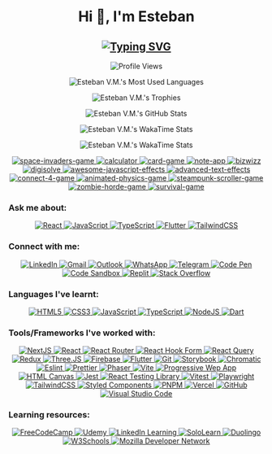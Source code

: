 <!-- Heading -->
<h1 align="center">Hi 👋, I'm Esteban</h1>

<!-- Subheading -->
<h2 align="center">
  <a href="https://git.io/typing-svg">
    <img src="https://readme-typing-svg.herokuapp.com?font=Recursive&weight=500&size=30&pause=1000&color=FF428E&background=141321&center=true&vCenter=true&random=false&width=450&lines=A+Front-End+Developer;from+Paraguay+%F0%9F%87%B5%F0%9F%87%BE" alt="Typing SVG" />
  </a>
</h2>

<!-- Profile views -->
<p align="center">
  <img src="https://komarev.com/ghpvc/?username=esteban-vm&label=Profile%20views&color=blueviolet&style=for-the-badge" alt="Profile Views" title="Profile Views" />
</p>

<!-- Most Used Languages -->
<p align="center">
  <picture>
    <source media="(prefers-color-scheme: dark)" srcset="https://github-readme-stats.vercel.app/api/top-langs?username=esteban-vm&show_icons=true&layout=pie&theme=radical&hide_border=true&hide=swift%2Ccmake%2Cc%2Cc%2B%2B%2Ckotlin%2Cobjective-c%2Chtml&custom_title=🚀%20My%20Most%20Used%20Languages" />
    <source media="(prefers-color-scheme: light)" srcset="https://github-readme-stats.vercel.app/api/top-langs?username=esteban-vm&show_icons=true&layout=pie&theme=graywhite&hide=swift%2Ccmake%2Cc%2Cc%2B%2B%2Ckotlin%2Cobjective-c%2Chtml&custom_title=🚀%20My%20Most%20Used%20Languages" />
    <img src="https://github-readme-stats.vercel.app/api/top-langs?username=esteban-vm&show_icons=true&layout=pie&theme=radical&hide_border=true&hide=swift%2Ccmake%2Cc%2Cc%2B%2B%2Ckotlin%2Cobjective-c%2Chtml&custom_title=🚀%20My%20Most%20Used%20Languages" alt="Esteban V.M.'s Most Used Languages" />
  </picture>
</p>

<!-- Trophies -->
<p align="center">
  <picture>
    <source media="(prefers-color-scheme: dark)" srcset="https://github-profile-trophy.vercel.app/?username=esteban-vm&theme=radical&no-frame=true&row=2&column=3&margin-w=15&margin-h=15&title=Commits%2CRepositories%2CStars%2CPullRequest%2CFollowers%2CExperience" />
    <source media="(prefers-color-scheme: light)" srcset="https://github-profile-trophy.vercel.app/?username=esteban-vm&theme=flat&row=2&column=3&margin-w=15&margin-h=15&title=Commits%2CRepositories%2CStars%2CPullRequest%2CFollowers%2CExperience" />
    <img src="https://github-profile-trophy.vercel.app/?username=esteban-vm&theme=radical&no-frame=true&row=2&column=3&margin-w=15&margin-h=15&title=Commits%2CRepositories%2CStars%2CPullRequest%2CFollowers%2CExperience" alt="Esteban V.M.'s Trophies" />
  </picture>
</p>

<!-- GitHub Stats -->
<p align="center">
  <picture>
    <source media="(prefers-color-scheme: dark)" srcset="https://github-readme-stats.vercel.app/api?username=esteban-vm&show_icons=true&hide=contribs%2Cissues&theme=radical&hide_border=true&rank_icon=github&custom_title=🚀%20My%20GitHub%20Stats" />
    <source media="(prefers-color-scheme: light)" srcset="https://github-readme-stats.vercel.app/api?username=esteban-vm&show_icons=true&hide=contribs%2Cissues&theme=graywhite&hide_border=true&rank_icon=github&custom_title=🚀%20My%20GitHub%20Stats" />
    <img src="https://github-readme-stats.vercel.app/api?username=esteban-vm&show_icons=true&hide=contribs%2Cissues&theme=radical&hide_border=true&rank_icon=github&custom_title=🚀%20My%20GitHub%20Stats" alt="Esteban V.M.'s GitHub Stats" />
  </picture>
</p>

<!-- WakaTime Stats -->
<p align="center">
  <picture>
    <source media="(prefers-color-scheme: dark)" srcset="https://github-readme-stats.vercel.app/api/wakatime?username=esteban90&theme=radical&hide_border=true&custom_title=🚀%20My%20WakaTime%20Stats%20(last%207%20days)" />
    <source media="(prefers-color-scheme: light)" srcset="https://github-readme-stats.vercel.app/api/wakatime?username=esteban90&theme=graywhite&hide_border=true&custom_title=🚀%20My%20WakaTime%20Stats%20(last%207%20days)" />
    <img src="https://github-readme-stats.vercel.app/api/wakatime?username=esteban90&theme=radical&hide_border=true&custom_title=🚀%20My%20WakaTime%20Stats%20(last%207%20days)" alt="Esteban V.M.'s WakaTime Stats" />
  </picture>
</p>

<!-- Random Quotes -->
<p align="center">
  <picture>
    <source media="(prefers-color-scheme: dark)" srcset="https://github-readme-quotes-bay.vercel.app/quote?theme=radical&layout=churchill&font=Gabrielle&animation=grow_out_in&quoteCategory=programming" />
    <source media="(prefers-color-scheme: light)" srcset="https://github-readme-quotes-bay.vercel.app/quote?theme=blueberry&layout=churchill&font=Gabrielle&animation=grow_out_in&quoteCategory=programming" />
    <img src="https://github-readme-quotes-bay.vercel.app/quote?theme=radical&layout=churchill&font=Gabrielle&animation=grow_out_in&quoteCategory=programming" alt="Esteban V.M.'s WakaTime Stats" />
  </picture>
</p>

<!-- Pins -->
<p align="center">
  <a href="https://github.com/esteban-vm/space-invaders-game">
    <picture>
      <source media="(prefers-color-scheme: dark)" srcset="https://github-readme-stats.vercel.app/api/pin/?username=esteban-vm&repo=space-invaders-game&theme=radical&hide_border=true" />
      <source media="(prefers-color-scheme: light)" srcset="https://github-readme-stats.vercel.app/api/pin/?username=esteban-vm&repo=space-invaders-game&theme=graywhite&hide_border=true" />
      <img src="https://github-readme-stats.vercel.app/api/pin/?username=esteban-vm&repo=space-invaders-game&theme=radical&hide_border=true" alt="space-invaders-game" />
    </picture>
  </a>
  <a href="https://github.com/esteban-vm/calculator">
    <picture>
      <source media="(prefers-color-scheme: dark)" srcset="https://github-readme-stats.vercel.app/api/pin/?username=esteban-vm&repo=calculator&theme=radical&hide_border=true" />
      <source media="(prefers-color-scheme: light)" srcset="https://github-readme-stats.vercel.app/api/pin/?username=esteban-vm&repo=calculator&theme=graywhite&hide_border=true" />
      <img src="https://github-readme-stats.vercel.app/api/pin/?username=esteban-vm&repo=calculator&theme=radical&hide_border=true" alt="calculator" />
    </picture>
  </a>
  <a href="https://github.com/esteban-vm/card-game">
    <picture>
      <source media="(prefers-color-scheme: dark)" srcset="https://github-readme-stats.vercel.app/api/pin/?username=esteban-vm&repo=card-game&theme=radical&hide_border=true" />
      <source media="(prefers-color-scheme: light)" srcset="https://github-readme-stats.vercel.app/api/pin/?username=esteban-vm&repo=card-game&theme=graywhite&hide_border=true" />
      <img src="https://github-readme-stats.vercel.app/api/pin/?username=esteban-vm&repo=card-game&theme=radical&hide_border=true" alt="card-game" />
    </picture>
  </a>
  <a href="https://github.com/esteban-vm/note-app">
    <picture>
      <source media="(prefers-color-scheme: dark)" srcset="https://github-readme-stats.vercel.app/api/pin/?username=esteban-vm&repo=note-app&theme=radical&hide_border=true" />
      <source media="(prefers-color-scheme: light)" srcset="https://github-readme-stats.vercel.app/api/pin/?username=esteban-vm&repo=note-app&theme=graywhite&hide_border=true" />
      <img src="https://github-readme-stats.vercel.app/api/pin/?username=esteban-vm&repo=note-app&theme=radical&hide_border=true" alt="note-app" />
    </picture>
  </a>
  <a href="https://github.com/esteban-vm/bizwizz">
    <picture>
      <source media="(prefers-color-scheme: dark)" srcset="https://github-readme-stats.vercel.app/api/pin/?username=esteban-vm&repo=bizwizz&theme=radical&hide_border=true" />
      <source media="(prefers-color-scheme: light)" srcset="https://github-readme-stats.vercel.app/api/pin/?username=esteban-vm&repo=bizwizz&theme=graywhite&hide_border=true" />
      <img src="https://github-readme-stats.vercel.app/api/pin/?username=esteban-vm&repo=bizwizz&theme=radical&hide_border=true" alt="bizwizz" />
    </picture>
  </a>
  <a href="https://github.com/esteban-vm/digisolve">
    <picture>
      <source media="(prefers-color-scheme: dark)" srcset="https://github-readme-stats.vercel.app/api/pin/?username=esteban-vm&repo=digisolve&theme=radical&hide_border=true" />
      <source media="(prefers-color-scheme: light)" srcset="https://github-readme-stats.vercel.app/api/pin/?username=esteban-vm&repo=digisolve&theme=graywhite&hide_border=true" />
      <img src="https://github-readme-stats.vercel.app/api/pin/?username=esteban-vm&repo=digisolve&theme=radical&hide_border=true" alt="digisolve" />
    </picture>
  </a>
  <a href="https://github.com/esteban-vm/awesome-javascript-effects">
    <picture>
      <source media="(prefers-color-scheme: dark)" srcset="https://github-readme-stats.vercel.app/api/pin/?username=esteban-vm&repo=awesome-javascript-effects&theme=radical&hide_border=true" />
      <source media="(prefers-color-scheme: light)" srcset="https://github-readme-stats.vercel.app/api/pin/?username=esteban-vm&repo=awesome-javascript-effects&theme=graywhite&hide_border=true" />
      <img src="https://github-readme-stats.vercel.app/api/pin/?username=esteban-vm&repo=awesome-javascript-effects&theme=radical&hide_border=true" alt="awesome-javascript-effects" />
    </picture>
  </a>
  <a href="https://github.com/esteban-vm/advanced-text-effects">
    <picture>
      <source media="(prefers-color-scheme: dark)" srcset="https://github-readme-stats.vercel.app/api/pin/?username=esteban-vm&repo=advanced-text-effects&theme=radical&hide_border=true" />
      <source media="(prefers-color-scheme: light)" srcset="https://github-readme-stats.vercel.app/api/pin/?username=esteban-vm&repo=advanced-text-effects&theme=graywhite&hide_border=true" />
      <img src="https://github-readme-stats.vercel.app/api/pin/?username=esteban-vm&repo=advanced-text-effects&theme=radical&hide_border=true" alt="advanced-text-effects" />
    </picture>
  </a>
  <a href="https://github.com/esteban-vm/connect-4-game">
    <picture>
      <source media="(prefers-color-scheme: dark)" srcset="https://github-readme-stats.vercel.app/api/pin/?username=esteban-vm&repo=connect-4-game&theme=radical&hide_border=true" />
      <source media="(prefers-color-scheme: light)" srcset="https://github-readme-stats.vercel.app/api/pin/?username=esteban-vm&repo=connect-4-game&theme=graywhite&hide_border=true" />
      <img src="https://github-readme-stats.vercel.app/api/pin/?username=esteban-vm&repo=connect-4-game&theme=radical&hide_border=true" alt="connect-4-game" />
    </picture>
  </a>
  <a href="https://github.com/esteban-vm/animated-physics-game">
    <picture>
      <source media="(prefers-color-scheme: dark)" srcset="https://github-readme-stats.vercel.app/api/pin/?username=esteban-vm&repo=animated-physics-game&theme=radical&hide_border=true" />
      <source media="(prefers-color-scheme: light)" srcset="https://github-readme-stats.vercel.app/api/pin/?username=esteban-vm&repo=animated-physics-game&theme=graywhite&hide_border=true" />
      <img src="https://github-readme-stats.vercel.app/api/pin/?username=esteban-vm&repo=animated-physics-game&theme=radical&hide_border=true" alt="animated-physics-game" />
    </picture>
  </a>
  <a href="https://github.com/esteban-vm/steampunk-scroller-game">
    <picture>
      <source media="(prefers-color-scheme: dark)" srcset="https://github-readme-stats.vercel.app/api/pin/?username=esteban-vm&repo=steampunk-scroller-game&theme=radical&hide_border=true" />
      <source media="(prefers-color-scheme: light)" srcset="https://github-readme-stats.vercel.app/api/pin/?username=esteban-vm&repo=steampunk-scroller-game&theme=graywhite&hide_border=true" />
      <img src="https://github-readme-stats.vercel.app/api/pin/?username=esteban-vm&repo=steampunk-scroller-game&theme=radical&hide_border=true" alt="steampunk-scroller-game" />
    </picture>
  </a>
  <a href="https://github.com/esteban-vm/zombie-horde-game">
    <picture>
      <source media="(prefers-color-scheme: dark)" srcset="https://github-readme-stats.vercel.app/api/pin/?username=esteban-vm&repo=zombie-horde-game&theme=radical&hide_border=true" />
      <source media="(prefers-color-scheme: light)" srcset="https://github-readme-stats.vercel.app/api/pin/?username=esteban-vm&repo=zombie-horde-game&theme=graywhite&hide_border=true" />
      <img src="https://github-readme-stats.vercel.app/api/pin/?username=esteban-vm&repo=zombie-horde-game&theme=radical&hide_border=true" alt="zombie-horde-game" />
    </picture>
  </a>
  <a href="https://github.com/esteban-vm/survival-game">
    <picture>
      <source media="(prefers-color-scheme: dark)" srcset="https://github-readme-stats.vercel.app/api/pin/?username=esteban-vm&repo=survival-game&theme=radical&hide_border=true" />
      <source media="(prefers-color-scheme: light)" srcset="https://github-readme-stats.vercel.app/api/pin/?username=esteban-vm&repo=survival-game&theme=graywhite&hide_border=true" />
      <img src="https://github-readme-stats.vercel.app/api/pin/?username=esteban-vm&repo=survival-game&theme=radical&hide_border=true" alt="survival-game" />
    </picture>
  </a>
</p>

<h3 align="left">Ask me about:</h3>

<p align="center">
  <a href="https://reactjs.org/" title="React">
    <img src="https://img.shields.io/badge/React-61DAFB.svg?style=for-the-badge&logo=React&logoColor=black" alt="React" />
  </a>
  <a href="https://developer.mozilla.org/en-US/docs/Web/JavaScript/" title="JavaScript">
    <img src="https://img.shields.io/badge/JavaScript-F7DF1E.svg?style=for-the-badge&logo=JavaScript&logoColor=black" alt="JavaScript" />
  </a>
  <a href="https://www.typescriptlang.org/" title="TypeScript">
    <img src="https://img.shields.io/badge/TypeScript-3178C6.svg?style=for-the-badge&logo=TypeScript&logoColor=white" alt="TypeScript" />
  </a>
  <a href="https://flutter.dev/" title="Flutter">
    <img src="https://img.shields.io/badge/Flutter-02569B.svg?style=for-the-badge&logo=Flutter&logoColor=white" alt="Flutter" />
  </a>
  <a href="https://tailwindcss.com/" title="TailwindCSS">
    <img src="https://img.shields.io/badge/Tailwind%20CSS-06B6D4.svg?style=for-the-badge&logo=Tailwind-CSS&logoColor=white" alt="TailwindCSS" />
  </a>
</p>

<h3 align="left">Connect with me:</h3>

<p align="center">
  <a href="https://www.linkedin.com/in/vm-esteban/" title="LinkedIn">
    <img src="https://img.shields.io/badge/LinkedIn-0A66C2.svg?style=for-the-badge&logo=LinkedIn&logoColor=white" alt="LinkedIn" />
  </a>
  <a href="mailto:estebanvm1990@gmail.com?Subject=Contact%me" title="Gmail">
    <img src="https://img.shields.io/badge/Gmail-EA4335.svg?style=for-the-badge&logo=Gmail&logoColor=white" alt="Gmail" />
  </a>
  <a href="mailto:estebanvm90@outlook.com?Subject=Contact%me" title="Outlook">
    <img src="https://img.shields.io/badge/Outlook-0078D4.svg?style=for-the-badge&logo=Microsoft-Outlook&logoColor=white" alt="Outlook" />
  </a>
  <a href="https://wa.link/q3hsgu" title="WhatsApp">
    <img src="https://img.shields.io/badge/WhatsApp-25D366.svg?style=for-the-badge&logo=WhatsApp&logoColor=white" alt="WhatsApp" />
  </a>
  <a href="https://t.me/VM_Esteban" title="Telegram">
    <img src="https://img.shields.io/badge/Telegram-26A5E4.svg?style=for-the-badge&logo=Telegram&logoColor=white" alt="Telegram" />
  </a>
  <a href="https://codepen.io/esteban-vera/" title="Code Pen">
    <img src="https://img.shields.io/badge/CodePen-000000.svg?style=for-the-badge&logo=CodePen&logoColor=white" alt="Code Pen" />
  </a>
  <a href="https://codesandbox.com/estebanvm1990/" title="Code Sandbox">
    <img src="https://img.shields.io/badge/CodeSandbox-151515.svg?style=for-the-badge&logo=CodeSandbox&logoColor=white" alt="Code Sandbox" />
  </a>
  <a href="https://replit.com/@esteban-90/" title="Replit">
    <img src="https://img.shields.io/badge/Replit-F26207.svg?style=for-the-badge&logo=Replit&logoColor=white" alt="Replit" />
  </a>
  <a href="https://stackoverflow.com/users/23014685/esteban-vm/" title="Stack Overflow">
    <img src="https://img.shields.io/badge/Stack%20Overflow-F58025.svg?style=for-the-badge&logo=Stack-Overflow&logoColor=white" alt="Stack Overflow" />
  </a>
</p>

<h3 align="left">Languages I've learnt:</h3>

<p align="center">
  <a href="https://www.w3.org/html/" title="HTML5">
    <img src="https://img.shields.io/badge/HTML5-E34F26.svg?style=for-the-badge&logo=HTML5&logoColor=white" alt="HTML5" />
  </a>
  <a href="https://www.w3schools.com/css/" title="CSS3">
    <img src="https://img.shields.io/badge/CSS3-1572B6.svg?style=for-the-badge&logo=CSS3&logoColor=white" alt="CSS3" />
  </a>
  <a href="https://developer.mozilla.org/en-US/docs/Web/JavaScript/" title="JavaScript">
    <img src="https://img.shields.io/badge/JavaScript-F7DF1E.svg?style=for-the-badge&logo=JavaScript&logoColor=black" alt="JavaScript" />
  </a>
  <a href="https://www.typescriptlang.org/" title="TypeScript">
    <img src="https://img.shields.io/badge/TypeScript-3178C6.svg?style=for-the-badge&logo=TypeScript&logoColor=white" alt="TypeScript" />
  </a>
  <a href="https://nodejs.org/" title="NodeJS">
    <img src="https://img.shields.io/badge/Node.js-339933.svg?style=for-the-badge&logo=nodedotjs&logoColor=white" alt="NodeJS" />
  </a>
  <!-- <a href="https://sass-lang.com/" title="Sass">
    <img src="https://img.shields.io/badge/Sass-CC6699.svg?style=for-the-badge&logo=Sass&logoColor=white" alt="Sass" />
  </a> -->
  <a href="https://dart.dev/" title="Dart">
    <img src="https://img.shields.io/badge/Dart-0175C2.svg?style=for-the-badge&logo=Dart&logoColor=white" alt="Dart" />
  </a>
</p>

<h3 align="left">Tools/Frameworks I've worked with:</h3>

<p align="center">
  <a href="https://nextjs.org/" title="NextJS">
    <img src="https://img.shields.io/badge/Next.js-000000.svg?style=for-the-badge&logo=nextdotjs&logoColor=white" alt="NextJS" />
  </a>
  <a href="https://reactjs.org/" title="React">
    <img src="https://img.shields.io/badge/React-61DAFB.svg?style=for-the-badge&logo=React&logoColor=black" alt="React" />
  </a>
  <a href="https://reactrouter.com/" title="React Router">
    <img src="https://img.shields.io/badge/React%20Router-CA4245.svg?style=for-the-badge&logo=React-Router&logoColor=white" alt="React Router" />
  </a>
  <a href="https://react-hook-form.com/" title="React Hook Form">
    <img src="https://img.shields.io/badge/React%20Hook%20Form-EC5990.svg?style=for-the-badge&logo=React-Hook-Form&logoColor=white" alt="React Hook Form" />
  </a>
  <a href="https://tanstack.com/query/v3" title="React Query">
    <img src="https://img.shields.io/badge/React%20Query-FF4154.svg?style=for-the-badge&logo=React-Query&logoColor=white" alt="React Query" />
  </a>
  <a href="https://redux.js.org/" title="Redux">
    <img src="https://img.shields.io/badge/Redux-764ABC.svg?style=for-the-badge&logo=Redux&logoColor=white" alt="Redux" />
  </a>
  <a href="https://threejs.org/" title="Three.JS">
    <img src="https://img.shields.io/badge/Three.js-000000.svg?style=for-the-badge&logo=threedotjs&logoColor=white" alt="Three.JS" />
  </a>
  <a href="https://firebase.google.com/" title="Firebase">
    <img src="https://img.shields.io/badge/Firebase-FFCA28.svg?style=for-the-badge&logo=Firebase&logoColor=black" alt="Firebase" />
  </a>
  <a href="https://flutter.dev/" title="Flutter">
    <img src="https://img.shields.io/badge/Flutter-02569B.svg?style=for-the-badge&logo=Flutter&logoColor=white" alt="Flutter" />
  </a>
  <a href="https://git-scm.com/" title="Git">
    <img src="https://img.shields.io/badge/Git-F05032.svg?style=for-the-badge&logo=Git&logoColor=white" alt="Git" />
  </a>
  <!-- <a href="https://www.docker.com/" title="Docker">
    <img src="https://img.shields.io/badge/Docker-2496ED.svg?style=for-the-badge&logo=Docker&logoColor=white" alt="Docker" />
  </a> -->
  <a href="https://storybook.js.org/" title="Storybook">
    <img src="https://img.shields.io/badge/Storybook-FF4785.svg?style=for-the-badge&logo=Storybook&logoColor=white" alt="Storybook" />
  </a>
  <a href="https://www.chromatic.com/" title="Chromatic">
    <img src="https://img.shields.io/badge/Chromatic-FC521F.svg?style=for-the-badge&logo=Chromatic&logoColor=white" alt="Chromatic" />
  </a>
  <a href="https://eslint.org/" title="Eslint">
    <img src="https://img.shields.io/badge/ESLint-4B32C3.svg?style=for-the-badge&logo=ESLint&logoColor=white" alt="Eslint" />
  </a>
  <a href="https://prettier.io/" title="Prettier">
    <img src="https://img.shields.io/badge/Prettier-F7B93E.svg?style=for-the-badge&logo=Prettier&logoColor=black" alt="Prettier" />
  </a>
  <a href="https://phaser.io/" title="Phaser">
    <img src="https://img.shields.io/badge/Phaser-E60012.svg?style=for-the-badge&logo=Game-Developer&logoColor=white" alt="Phaser" />
  </a>
  <a href="https://v2.vitejs.dev/" title="Vite">
    <img src="https://img.shields.io/badge/Vite-646CFF.svg?style=for-the-badge&logo=Vite&logoColor=white" alt="Vite" />
  </a>
  <a href="https://developer.mozilla.org/en-US/docs/Web/Progressive_web_apps/" title="Progressive Wep App">
    <img src="https://img.shields.io/badge/PWA-5A0FC8.svg?style=for-the-badge&logo=PWA&logoColor=white" alt="Progressive Wep App" />
  </a>
  <a href="https://www.w3schools.com/html/html5_canvas.asp" title="HTML Canvas">
    <img src="https://img.shields.io/badge/Canvas-E72429.svg?style=for-the-badge&logo=Canvas&logoColor=white" alt="HTML Canvas" />
  </a>
  <a href="https://jestjs.io/" title="Jest">
    <img src="https://img.shields.io/badge/Jest-C21325.svg?style=for-the-badge&logo=Jest&logoColor=white" alt="Jest" />
  </a>
  <a href="https://testing-library.com/" title="React Testing Library">
    <img src="https://img.shields.io/badge/Testing%20Library-E33332.svg?style=for-the-badge&logo=Testing-Library&logoColor=white" alt="React Testing Library" />
  </a>
  <a href="https://vitest.dev/" title="Vitest">
    <img src="https://img.shields.io/badge/Vitest-6E9F18.svg?style=for-the-badge&logo=Vitest&logoColor=white" alt="Vitest" />
  </a>
  <a href="https://playwright.dev/" title="Playwright">
    <img src="https://img.shields.io/badge/Playwright-2EAD33.svg?style=for-the-badge&logo=Playwright&logoColor=white" alt="Playwright" />
  </a>
  <a href="https://tailwindcss.com/" title="TailwindCSS">
    <img src="https://img.shields.io/badge/Tailwind%20CSS-06B6D4.svg?style=for-the-badge&logo=Tailwind-CSS&logoColor=white" alt="TailwindCSS" />
  </a>
  <a href="https://emotion.sh/docs/styled" title="Styled Components">
    <img src="https://img.shields.io/badge/styled%20components-DB7093.svg?style=for-the-badge&logo=styled-components&logoColor=white" alt="Styled Components" />
  </a>
  <a href="https://pnpm.io/" title="PNPM">
    <img src="https://img.shields.io/badge/pnpm-F69220.svg?style=for-the-badge&logo=pnpm&logoColor=white" alt="PNPM" />
  </a>
  <a href="https://vercel.com/" title="Vercel">
    <img src="https://img.shields.io/badge/Vercel-000000.svg?style=for-the-badge&logo=Vercel&logoColor=white" alt="Vercel" />
  </a>
  <a href="https://github.com/" title="GitHub">
    <img src="https://img.shields.io/badge/GitHub-181717.svg?style=for-the-badge&logo=GitHub&logoColor=white" alt="GitHub" />
  </a>
  <!-- <a href="https://github.com/features/actions" title="GitHub Actions">
    <img src="https://img.shields.io/badge/GitHub%20Actions-2088FF.svg?style=for-the-badge&logo=GitHub-Actions&logoColor=white" alt="GitHub Actions" />
  </a> -->
  <a href="https://code.visualstudio.com/" title="Visual Studio Code">
    <img src="https://img.shields.io/badge/Visual%20Studio%20Code-007ACC.svg?style=for-the-badge&logo=Visual-Studio-Code&logoColor=white" alt="Visual Studio Code" />
  </a>
  <!-- <a href="https://www.microsoft.com/es-es/edge" title="Microsoft Edge">
    <img src="https://img.shields.io/badge/Microsoft%20Edge-0078D7.svg?style=for-the-badge&logo=Microsoft-Edge&logoColor=white" alt="Microsoft Edge" />
  </a>
  <a href="https://www.google.com/intl/es-419/chrome/" title="Google Chrome">
    <img src="https://img.shields.io/badge/Google%20Chrome-4285F4.svg?style=for-the-badge&logo=Google-Chrome&logoColor=white" alt="Google Chrome" />
  </a> -->
</p>

<h3 align="left">Learning resources:</h3>

<p align="center">
  <a href="https://www.freecodecamp.org/" title="FreeCodeCamp">
    <img src="https://img.shields.io/badge/freeCodeCamp-0A0A23.svg?style=for-the-badge&logo=freeCodeCamp&logoColor=white" alt="FreeCodeCamp" />
  </a>
  <a href="https://www.udemy.com/" title="Udemy">
    <img src="https://img.shields.io/badge/Udemy-A435F0.svg?style=for-the-badge&logo=Udemy&logoColor=white" alt="Udemy" />
  </a>
  <a href="https://www.linkedin.com/learning" title="LinkedIn Learning">
    <img src="https://img.shields.io/badge/LinkedIn%20Learning-0A66C2.svg?style=for-the-badge&logo=LinkedIn&logoColor=white" alt="LinkedIn Learning" />
  </a>
  <a href="https://www.sololearn.com/" title="SoloLearn">
    <img src="https://img.shields.io/badge/Sololearn-149EF2.svg?style=for-the-badge&logo=Sololearn&logoColor=white" alt="SoloLearn" />
  </a>
  <a href="https://en.duolingo.com/" title="Duolingo">
    <img src="https://img.shields.io/badge/Duolingo-58CC02.svg?style=for-the-badge&logo=Duolingo&logoColor=white" alt="Duolingo" />
  </a>
  <a href="https://www.w3schools.com/" title="W3Schools">
    <img src="https://img.shields.io/badge/W3Schools-04AA6D.svg?style=for-the-badge&logo=W3Schools&logoColor=white" alt="W3Schools" />
  </a>
  <a href="https://developer.mozilla.org/en-US/" title="Mozilla Developer Network">
    <img src="https://img.shields.io/badge/MDN%20Web%20Docs-000000.svg?style=for-the-badge&logo=MDN-Web-Docs&logoColor=white" alt="Mozilla Developer Network" />
  </a>
</p>

<!-- - 🌱 I’m currently learning:

  - <img src="https://img.shields.io/badge/React%20Native-61DAFB.svg?style=for-the-badge&logo=React&logoColor=black" title="React Native" alt="React Native" /> -->

<!-- - 💬 Ask me about:

  - <img src="https://img.shields.io/badge/React-61DAFB.svg?style=for-the-badge&logo=React&logoColor=black" title="React" alt="React" />
  - <img src="https://img.shields.io/badge/JavaScript-F7DF1E.svg?style=for-the-badge&logo=JavaScript&logoColor=black" title="JavaScript" alt="JavaScript" />
  - <img src="https://img.shields.io/badge/TypeScript-3178C6.svg?style=for-the-badge&logo=TypeScript&logoColor=white" title="TypeScript" alt="TypeScript" />
  - <img src="https://img.shields.io/badge/Flutter-02569B.svg?style=for-the-badge&logo=Flutter&logoColor=white" title="Flutter" alt="Flutter" />
  - <img src="https://img.shields.io/badge/Tailwind%20CSS-06B6D4.svg?style=for-the-badge&logo=Tailwind-CSS&logoColor=white" title="TailwindCSS" alt="TailwindCSS" /> -->

<!-- - 🌐 In:

  - <img src="https://img.shields.io/badge/Lang-EN-40B0C2?style=for-the-badge" alt="English" title="English" />
  - <img src="https://img.shields.io/badge/Lang-ES-801172?style=for-the-badge" alt="Spanish" title="Spanish" /> -->
